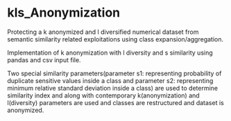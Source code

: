 # kls_Anonymization
Protecting a k anonymized and l diversified numerical dataset from semantic similarity related exploitations using class expansion/aggregation.

Implementation of  k anonymization with l diversity and s similarity using pandas and csv input file.


Two special similarity parameters(parameter s1: representing probability of duplicate sensitive values inside a class
and parameter s2: representing minimum relative standard deviation inside a class) are used to determine similarity index and 
along with contemporary k(anonymization) and l(diversity) parameters are used 
and classes are restructured and dataset is anonymized.
